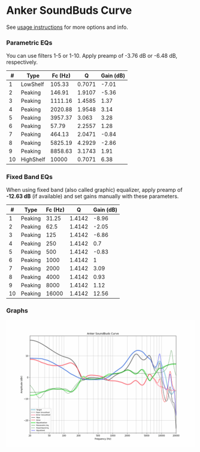 # Anker SoundBuds Curve
See [usage instructions](https://github.com/jaakkopasanen/AutoEq#usage) for more options and info.

### Parametric EQs
You can use filters 1-5 or 1-10. Apply preamp of -3.76 dB or -6.48 dB, respectively.

|   # | Type      |   Fc (Hz) |      Q |   Gain (dB) |
|-----|-----------|-----------|--------|-------------|
|   1 | LowShelf  |    105.33 | 0.7071 |       -7.01 |
|   2 | Peaking   |    146.91 | 1.9107 |       -5.36 |
|   3 | Peaking   |   1111.16 | 1.4585 |        1.37 |
|   4 | Peaking   |   2020.88 | 1.9548 |        3.14 |
|   5 | Peaking   |   3957.37 | 3.063  |        3.28 |
|   6 | Peaking   |     57.79 | 2.2557 |        1.28 |
|   7 | Peaking   |    464.13 | 2.0471 |       -0.84 |
|   8 | Peaking   |   5825.19 | 4.2929 |       -2.86 |
|   9 | Peaking   |   8858.63 | 3.1743 |        1.91 |
|  10 | HighShelf |  10000    | 0.7071 |        6.38 |

### Fixed Band EQs
When using fixed band (also called graphic) equalizer, apply preamp of **-12.63 dB** (if available) and set gains manually with these parameters.

|   # | Type    |   Fc (Hz) |      Q |   Gain (dB) |
|-----|---------|-----------|--------|-------------|
|   1 | Peaking |     31.25 | 1.4142 |       -8.96 |
|   2 | Peaking |     62.5  | 1.4142 |       -2.05 |
|   3 | Peaking |    125    | 1.4142 |       -6.86 |
|   4 | Peaking |    250    | 1.4142 |        0.7  |
|   5 | Peaking |    500    | 1.4142 |       -0.83 |
|   6 | Peaking |   1000    | 1.4142 |        1    |
|   7 | Peaking |   2000    | 1.4142 |        3.09 |
|   8 | Peaking |   4000    | 1.4142 |        0.93 |
|   9 | Peaking |   8000    | 1.4142 |        1.12 |
|  10 | Peaking |  16000    | 1.4142 |       12.56 |

### Graphs
![](./Anker%20SoundBuds%20Curve.png)
